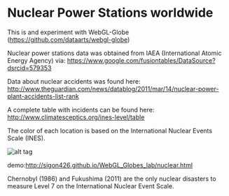 Nuclear Power Stations worldwide
================================

This is and experiment with WebGL-Globe (https://github.com/dataarts/webgl-globe)

Nuclear power stations data was obtained from IAEA (International Atomic Energy Agency) via: https://www.google.com/fusiontables/DataSource?dsrcid=579353

Data about nuclear accidents was found here:
http://www.theguardian.com/news/datablog/2011/mar/14/nuclear-power-plant-accidents-list-rank

A complete table with incidents can be found here: http://www.climatesceptics.org/ines-level/table

The color of each location is based on the International Nuclear Events Scale (INES). 

![alt tag](https://raw.github.com/sigon426/WebGL_Globes_lab/gh-pages/img/globe.png)

demo:http://sigon426.github.io/WebGL_Globes_lab/nuclear.html

Chernobyl (1986) and Fukushima (2011) are the only nuclear disasters to measure Level 7 on the International Nuclear Event Scale.
